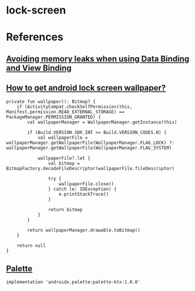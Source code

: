 # lock-screen

# References
## [Avoiding memory leaks when using Data Binding and View Binding](https://proandroiddev.com/avoiding-memory-leaks-when-using-data-binding-and-view-binding-3b91d571c150)
## [How to get android lock screen wallpaper?](https://stackoverflow.com/questions/53881697/how-to-get-android-lock-screen-wallpaper)
```
private fun wallpaper(): Bitmap? {
    if (ActivityCompat.checkSelfPermission(this, Manifest.permission.READ_EXTERNAL_STORAGE) == PackageManager.PERMISSION_GRANTED) {
        val wallpaperManager = WallpaperManager.getInstance(this)

        if (Build.VERSION.SDK_INT >= Build.VERSION_CODES.N) {
            val wallpaperFile = wallpaperManager.getWallpaperFile(WallpaperManager.FLAG_LOCK) ?: wallpaperManager.getWallpaperFile(WallpaperManager.FLAG_SYSTEM)

            wallpaperFile?.let {
                val bitmap = BitmapFactory.decodeFileDescriptor(wallpaperFile.fileDescriptor)

                try {
                    wallpaperFile.close()
                } catch (e: IOException) {
                    e.printStackTrace()
                }

                return bitmap
            }
        }

        return wallpaperManager.drawable.toBitmap()
    }

    return null
}
```
## [Palette](https://developer.android.com/reference/android/support/v7/graphics/Palette.html)
```
implementation 'androidx.palette:palette-ktx:1.0.0'
```
